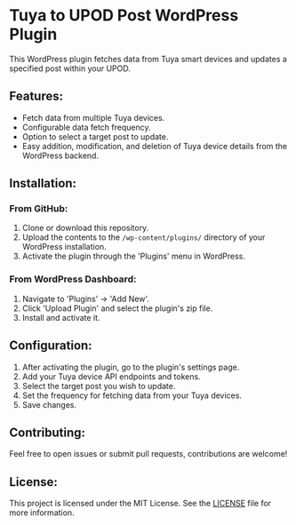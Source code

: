 # Tuya to UPOD Post WordPress Plugin

This WordPress plugin fetches data from Tuya smart devices and updates a specified post within your UPOD.

## Features:

- Fetch data from multiple Tuya devices.
- Configurable data fetch frequency.
- Option to select a target post to update.
- Easy addition, modification, and deletion of Tuya device details from the WordPress backend.

## Installation:

### From GitHub:
1. Clone or download this repository.
2. Upload the contents to the `/wp-content/plugins/` directory of your WordPress installation.
3. Activate the plugin through the 'Plugins' menu in WordPress.

### From WordPress Dashboard:
1. Navigate to 'Plugins' -> 'Add New'.
2. Click 'Upload Plugin' and select the plugin's zip file.
3. Install and activate it.

## Configuration:

1. After activating the plugin, go to the plugin's settings page.
2. Add your Tuya device API endpoints and tokens.
3. Select the target post you wish to update.
4. Set the frequency for fetching data from your Tuya devices.
5. Save changes.

## Contributing:

Feel free to open issues or submit pull requests, contributions are welcome!

## License:

This project is licensed under the MIT License. See the [LICENSE](./LICENSE) file for more information.
